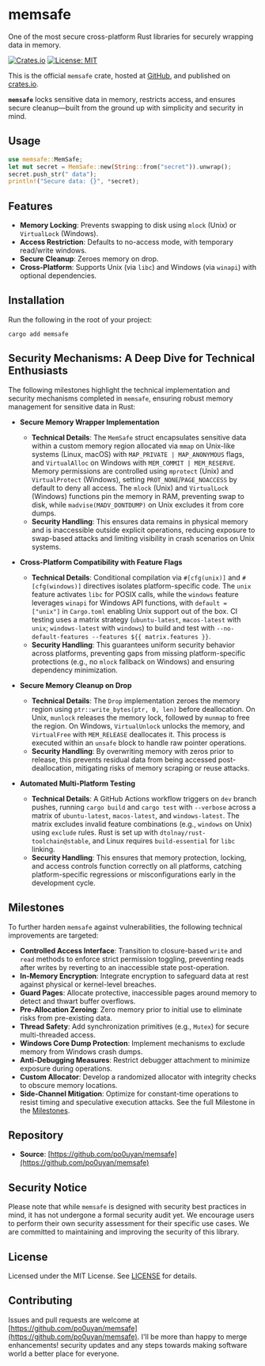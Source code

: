 # memsafe
One of the most secure cross-platform Rust libraries for securely wrapping data in memory.

[![Crates.io](https://img.shields.io/crates/v/memsafe.svg)](https://crates.io/crates/memsafe)
[![License: MIT](https://img.shields.io/badge/License-MIT-yellow.svg)](https://opensource.org/licenses/MIT)

This is the official `memsafe` crate, hosted at [GitHub](https://github.com/po0uyan/memsafe), and published on [crates.io](https://crates.io/crates/memsafe).


**`memsafe`** locks sensitive data in memory, restricts access, and ensures secure cleanup—built from the ground up with simplicity and security in mind.

## Usage

```rust
use memsafe::MemSafe;
let mut secret = MemSafe::new(String::from("secret")).unwrap();
secret.push_str(" data");
println!("Secure data: {}", *secret);
```
## Features
- **Memory Locking**: Prevents swapping to disk using `mlock` (Unix) or `VirtualLock` (Windows).
- **Access Restriction**: Defaults to no-access mode, with temporary read/write windows.
- **Secure Cleanup**: Zeroes memory on drop.
- **Cross-Platform**: Supports Unix (via `libc`) and Windows (via `winapi`) with optional dependencies.

## Installation
Run the following in the root of your project:
```shell
cargo add memsafe
```

## Security Mechanisms: A Deep Dive for Technical Enthusiasts

The following milestones highlight the technical implementation and security mechanisms completed in `memsafe`, ensuring robust memory management for sensitive data in Rust:

- **Secure Memory Wrapper Implementation**
    - **Technical Details**: The `MemSafe` struct encapsulates sensitive data within a custom memory region allocated via `mmap` on Unix-like systems (Linux, macOS) with `MAP_PRIVATE | MAP_ANONYMOUS` flags, and `VirtualAlloc` on Windows with `MEM_COMMIT | MEM_RESERVE`. Memory permissions are controlled using `mprotect` (Unix) and `VirtualProtect` (Windows), setting `PROT_NONE`/`PAGE_NOACCESS` by default to deny all access. The `mlock` (Unix) and `VirtualLock` (Windows) functions pin the memory in RAM, preventing swap to disk, while `madvise(MADV_DONTDUMP)` on Unix excludes it from core dumps.
    - **Security Handling**: This ensures data remains in physical memory and is inaccessible outside explicit operations, reducing exposure to swap-based attacks and limiting visibility in crash scenarios on Unix systems.

- **Cross-Platform Compatibility with Feature Flags**
    - **Technical Details**: Conditional compilation via `#[cfg(unix)]` and `#[cfg(windows)]` directives isolates platform-specific code. The `unix` feature activates `libc` for POSIX calls, while the `windows` feature leverages `winapi` for Windows API functions, with `default = ["unix"]` in `Cargo.toml` enabling Unix support out of the box. CI testing uses a matrix strategy (`ubuntu-latest`, `macos-latest` with `unix`; `windows-latest` with `windows`) to build and test with `--no-default-features --features ${{ matrix.features }}`.
    - **Security Handling**: This guarantees uniform security behavior across platforms, preventing gaps from missing platform-specific protections (e.g., no `mlock` fallback on Windows) and ensuring dependency minimization.

- **Secure Memory Cleanup on Drop**
    - **Technical Details**: The `Drop` implementation zeroes the memory region using `ptr::write_bytes(ptr, 0, len)` before deallocation. On Unix, `munlock` releases the memory lock, followed by `munmap` to free the region. On Windows, `VirtualUnlock` unlocks the memory, and `VirtualFree` with `MEM_RELEASE` deallocates it. This process is executed within an `unsafe` block to handle raw pointer operations.
    - **Security Handling**: By overwriting memory with zeros prior to release, this prevents residual data from being accessed post-deallocation, mitigating risks of memory scraping or reuse attacks.

- **Automated Multi-Platform Testing**
    - **Technical Details**: A GitHub Actions workflow triggers on `dev` branch pushes, running `cargo build` and `cargo test` with `--verbose` across a matrix of `ubuntu-latest`, `macos-latest`, and `windows-latest`. The matrix excludes invalid feature combinations (e.g., `windows` on Unix) using `exclude` rules. Rust is set up with `dtolnay/rust-toolchain@stable`, and Linux requires `build-essential` for `libc` linking.
    - **Security Handling**: This ensures that memory protection, locking, and access controls function correctly on all platforms, catching platform-specific regressions or misconfigurations early in the development cycle.


## Milestones
To further harden `memsafe` against vulnerabilities, the following technical improvements are targeted:

- **Controlled Access Interface**: Transition to closure-based `write` and `read` methods to enforce strict permission toggling, preventing reads after writes by reverting to an inaccessible state post-operation.
- **In-Memory Encryption**: Integrate encryption to safeguard data at rest against physical or kernel-level breaches.
- **Guard Pages**: Allocate protective, inaccessible pages around memory to detect and thwart buffer overflows.
- **Pre-Allocation Zeroing**: Zero memory prior to initial use to eliminate risks from pre-existing data.
- **Thread Safety**: Add synchronization primitives (e.g., `Mutex`) for secure multi-threaded access.
- **Windows Core Dump Protection**: Implement mechanisms to exclude memory from Windows crash dumps.
- **Anti-Debugging Measures**: Restrict debugger attachment to minimize exposure during operations.
- **Custom Allocator**: Develop a randomized allocator with integrity checks to obscure memory locations.
- **Side-Channel Mitigation**: Optimize for constant-time operations to resist timing and speculative execution attacks.
  See the full Milestone in the [Milestones](https://github.com/po0uyan/memsafe/milestones).


## Repository
- **Source**: [https://github.com/po0uyan/memsafe](https://github.com/po0uyan/memsafe)

## Security Notice
Please note that while `memsafe` is designed with security best practices in mind, it has not undergone a formal security audit yet. We encourage users to perform their own security assessment for their specific use cases. We are committed to maintaining and improving the security of this library.

## License
Licensed under the MIT License. See [LICENSE](LICENSE) for details.

## Contributing
Issues and pull requests are welcome at [https://github.com/po0uyan/memsafe](https://github.com/po0uyan/memsafe).
I'll be more than happy to merge enhancements! security updates and any steps towards making software world a better place for everyone.



